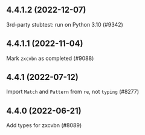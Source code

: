 ## 4.4.1.2 (2022-12-07)

3rd-party stubtest: run on Python 3.10 (#9342)

## 4.4.1.1 (2022-11-04)

Mark `zxcvbn` as completed (#9088)

## 4.4.1 (2022-07-12)

Import `Match` and `Pattern` from `re`, not `typing` (#8277)

## 4.4.0 (2022-06-21)

Add types for zxcvbn (#8089)

